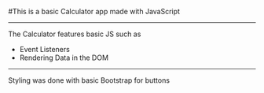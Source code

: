 #This is a basic Calculator app made with JavaScript
***
The Calculator features basic JS such as 
*  Event Listeners 
*  Rendering Data in the DOM  
---
Styling was done with basic Bootstrap for buttons 
